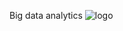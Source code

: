 Big data analytics
![logo](https://user-images.githubusercontent.com/71077779/97078822-8adba080-160c-11eb-8372-ca0c8771233f.PNG)

